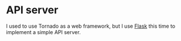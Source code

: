 # API server

I used to use Tornado as a web framework, but I use [Flask](http://flask.pocoo.org/) this time to implement a simple API server.



